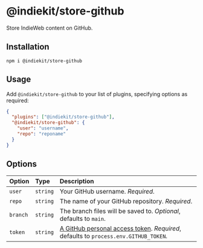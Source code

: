 # @indiekit/store-github

Store IndieWeb content on GitHub.

## Installation

`npm i @indiekit/store-github`

## Usage

Add `@indiekit/store-github` to your list of plugins, specifying options as required:

```json
{
  "plugins": ["@indiekit/store-github"],
  "@indiekit/store-github": {
    "user": "username",
    "repo": "reponame"
  }
}
```

## Options

| Option   | Type     | Description                                                                                |
| :------- | :------- | :----------------------------------------------------------------------------------------- |
| `user`   | `string` | Your GitHub username. _Required_.                                                          |
| `repo`   | `string` | The name of your GitHub repository. _Required_.                                            |
| `branch` | `string` | The branch files will be saved to. _Optional_, defaults to `main`.                         |
| `token`  | `string` | [A GitHub personal access token][pat]. _Required_, defaults to `process.env.GITHUB_TOKEN`. |

[pat]: https://docs.github.com/en/authentication/keeping-your-account-and-data-secure/creating-a-personal-access-token

